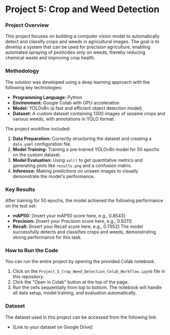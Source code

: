 # Project 5: Crop and Weed Detection

### Project Overview
This project focuses on building a computer vision model to automatically detect and classify crops and weeds in agricultural images. The goal is to develop a system that can be used for precision agriculture, enabling automated spraying of pesticides only on weeds, thereby reducing chemical waste and improving crop health.

### Methodology
The solution was developed using a deep learning approach with the following key technologies:
- **Programming Language:** Python
- **Environment:** Google Colab with GPU acceleration
- **Model:** YOLOv8n (a fast and efficient object detection model)
- **Dataset:** A custom dataset containing 1300 images of sesame crops and various weeds, with annotations in YOLO format.

The project workflow included:
1.  **Data Preparation:** Correctly structuring the dataset and creating a `data.yaml` configuration file.
2.  **Model Training:** Training a pre-trained YOLOv8n model for 50 epochs on the custom dataset.
3.  **Model Evaluation:** Using `val()` to get quantitative metrics and generating plots like `results.png` and a confusion matrix.
4.  **Inference:** Making predictions on unseen images to visually demonstrate the model's performance.

### Key Results
After training for 50 epochs, the model achieved the following performance on the test set:
- **mAP50:** [Insert your mAP50 score here, e.g., 0.8543]
- **Precision:** [Insert your Precision score here, e.g., 0.8211]
- **Recall:** [Insert your Recall score here, e.g., 0.7952]
The model successfully detects and classifies crops and weeds, demonstrating strong performance for this task.

### How to Run the Code
You can run the entire project by opening the provided Colab notebook.
1.  Click on the `Project_5_Crop_Weed_Detection_Colab_Workflow.ipynb` file in this repository.
2.  Click the "Open in Colab" button at the top of the page.
3.  Run the cells sequentially from top to bottom. The notebook will handle all data setup, model training, and evaluation automatically.

### Dataset
The dataset used in this project can be accessed from the following link:
- [Link to your dataset on Google Drive]

